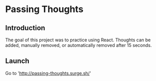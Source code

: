 # Passing Thoughts

## Introduction

The goal of this project was to practice using React. Thoughts can be added, manually removed, or automatically removed after 15 seconds. 

## Launch
Go to 'http://passing-thoughts.surge.sh/'

